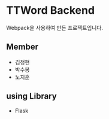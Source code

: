 # TTWord Backend

Webpack을 사용하여 만든 프로젝트입니다.

## Member

- 김정현
- 박수봉
- 노지훈

## using Library

- Flask
